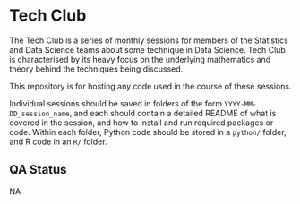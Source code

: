 # Tech Club

The Tech Club is a series of monthly sessions for members of the Statistics and Data Science teams about some technique in Data Science. Tech Club is characterised by its heavy focus on the underlying mathematics and theory behind the techniques being discussed.

This repository is for hosting any code used in the course of these sessions.

Individual sessions should be saved in folders of the form `YYYY-MM-DD_session_name`, and each should contain a detailed README of what is covered in the session, and how to install and run required packages or code. Within each folder, Python code should be stored in a `python/` folder, and R code in an `R/` folder.

## QA Status

NA